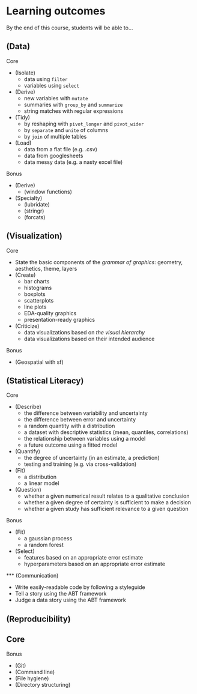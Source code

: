 # Learning outcomes
By the end of this course, students will be able to...

## (Data)

Core
- (Isolate)
  - data using `filter`
  - variables using `select`
- (Derive)
  - new variables with `mutate`
  - summaries with `group_by` and `summarize`
  - string matches with regular expressions
- (Tidy)
  - by reshaping with `pivot_longer` and `pivot_wider`
  - by `separate` and `unite` of columns
  - by `join` of multiple tables
- (Load)
  - data from a flat file (e.g. .csv)
  - data from googlesheets
  - data messy data (e.g. a nasty excel file)

Bonus
- (Derive)
  - (window functions)
- (Specialty)
  - (lubridate)
  - (stringr)
  - (forcats)

## (Visualization)

Core
- State the basic components of the *grammar of graphics*: geometry, aesthetics,
  theme, layers
- (Create)
  - bar charts
  - histograms
  - boxplots
  - scatterplots
  - line plots
  - EDA-quality graphics
  - presentation-ready graphics
- (Criticize)
  - data visualizations based on *the visual hierarchy*
  - data visualizations based on their intended audience

Bonus
- (Geospatial with sf)

## (Statistical Literacy)

Core
- (Describe)
  - the difference between variability and uncertainty
  - the difference between error and uncertainty
  - a random quantity with a distribution
  - a dataset with descriptive statistics (mean, quantiles, correlations)
  - the relationship between variables using a model
  - a future outcome using a fitted model
- (Quantify)
  - the degree of uncertainty (in an estimate, a prediction)
  - testing and training (e.g. via cross-validation)
- (Fit)
  - a distribution
  - a linear model
- (Question)
  - whether a given numerical result relates to a qualitative conclusion
  - whether a given degree of certainty is sufficient to make a decision
  - whether a given study has sufficient relevance to a given question

Bonus
- (Fit)
  - a gaussian process
  - a random forest
- (Select)
  - features based on an appropriate error estimate
  - hyperparameters based on an appropriate error estimate

*** (Communication)
- Write easily-readable code by following a styleguide
- Tell a story using the ABT framework
- Judge a data story using the ABT framework

## (Reproducibility)

Core
-

Bonus
- (Git)
- (Command line)
- (File hygiene)
- (Directory structuring)
